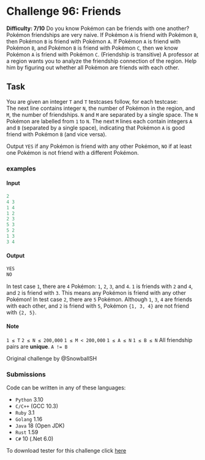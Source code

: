 # Challenge 96: Friends

**Difficulty: 7/10**
Do you know Pokémon can be friends with one another?  
Pokémon friendships are very naive.
If Pokémon `A` is friend with Pokémon `B`, then Pokémon `B` is friend with Pokémon `A`.
If Pokémon `A` is friend with Pokémon `B`, and Pokémon `B` is friend with Pokémon `C`, then we know Pokémon `A` is friend with Pokémon `C`. (Friendship is transitive)
A professor at a region wants you to analyze the friendship connection of the region. Help him by figuring out whether all Pokémon are friends with each other.

## Task

You are given an integer `T` and `T` testcases follow, for each testcase:  
The next line contains integer `N`, the number of Pokémon in the region, and `M`, the number of friendships. `N` and `M` are separated by a single space. The `N` Pokémon are labelled from `1` to `N`.
The next `M` lines each contain integers `A` and `B` (separated by a single space), indicating that Pokémon `A` is good friend with Pokémon `B` (and vice versa).

Output `YES` if any Pokémon is friend with any other Pokémon, `NO` if at least one Pokémon is not friend with a different Pokémon.

### examples

#### Input

```rs
2
4 3
1 4
1 2
2 3
5 3
5 2
1 3
3 4
```

#### Output

```rs
YES
NO
```

In test case `1`, there are `4` Pokémon: `1`, `2`, `3`, and `4`.
`1` is friends with `2` and `4`, and `2` is friend with `3`. This means any Pokémon is friend with any other Pokémon!
In test case `2`, there are `5` Pokémon.
Although `1`, `3`, `4` are friends with each other, and `2` is friend with `5`, Pokémon `{1, 3, 4}` are not friend with `{2, 5}`.

#### Note

`1 ≤ T`
`2 ≤ N ≤ 200,000`
`1 ≤ M < 200,000`
`1 ≤ A ≤ N`
`1 ≤ B ≤ N`
All friendship pairs are **unique**.
`A != B`

Original challenge by @SnowballSH

### Submissions

Code can be written in any of these languages:

- `Python` 3.10
- `C/C++` (GCC 10.3)
- `Ruby` 3.1
- `Golang` 1.16
- `Java` 18 (Open JDK)
- `Rust` 1.59
- `C#` 10 (.Net 6.0)

To download tester for this challenge click [here](https://downgit.github.io/#/home?url=https://github.com/Pomroka/PreviousChallenges/tree/main/Challenge_96)
